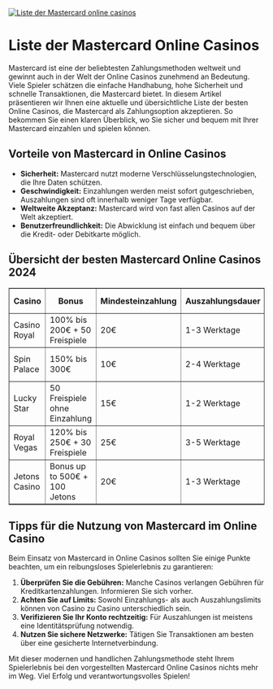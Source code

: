 [![Liste der Mastercard online casinos](https://123-caf.pages.dev/gitsignup.png)](https://vrmoo.ru/Bt82HjjY)

<h1>Liste der Mastercard Online Casinos</h1> <p>Mastercard ist eine der beliebtesten Zahlungsmethoden weltweit und gewinnt auch in der Welt der Online Casinos zunehmend an Bedeutung. Viele Spieler schätzen die einfache Handhabung, hohe Sicherheit und schnelle Transaktionen, die Mastercard bietet. In diesem Artikel präsentieren wir Ihnen eine aktuelle und übersichtliche Liste der besten Online Casinos, die Mastercard als Zahlungsoption akzeptieren. So bekommen Sie einen klaren Überblick, wo Sie sicher und bequem mit Ihrer Mastercard einzahlen und spielen können.</p>  <h2>Vorteile von Mastercard in Online Casinos</h2> <ul>   <li><strong>Sicherheit:</strong> Mastercard nutzt moderne Verschlüsselungstechnologien, die Ihre Daten schützen.</li>   <li><strong>Geschwindigkeit:</strong> Einzahlungen werden meist sofort gutgeschrieben, Auszahlungen sind oft innerhalb weniger Tage verfügbar.</li>   <li><strong>Weltweite Akzeptanz:</strong> Mastercard wird von fast allen Casinos auf der Welt akzeptiert.</li>   <li><strong>Benutzerfreundlichkeit:</strong> Die Abwicklung ist einfach und bequem über die Kredit- oder Debitkarte möglich.</li> </ul>  <h2>Übersicht der besten Mastercard Online Casinos 2024</h2> <table border="1" cellpadding="8" cellspacing="0">   <thead>     <tr>       <th>Casino</th>       <th>Bonus</th>       <th>Mindesteinzahlung</th>       <th>Auszahlungsdauer</th>       <th>Besondere Features</th>     </tr>   </thead>   <tbody>     <tr>       <td>Casino Royal</td>       <td>100% bis 200€ + 50 Freispiele</td>       <td>20€</td>       <td>1-3 Werktage</td>       <td>Live Casino, VIP Programm</td>     </tr>     <tr>       <td>Spin Palace</td>       <td>150% bis 300€</td>       <td>10€</td>       <td>2-4 Werktage</td>       <td>Mobile App, Große Spielauswahl</td>     </tr>     <tr>       <td>Lucky Star</td>       <td>50 Freispiele ohne Einzahlung</td>       <td>15€</td>       <td>1-2 Werktage</td>       <td>Tägliche Turniere, Echtgeld Jackpot</td>     </tr>     <tr>       <td>Royal Vegas</td>       <td>120% bis 250€ + 30 Freispiele</td>       <td>25€</td>       <td>3-5 Werktage</td>       <td>Progressive Jackpots, Mehrsprachig</td>     </tr>     <tr>       <td>Jetons Casino</td>       <td>Bonus up to 500€ + 100 Jetons</td>       <td>20€</td>       <td>1-3 Werktage</td>       <td>eSports Wetten, Schnelle Auszahlungen</td>     </tr>   </tbody> </table>  <h2>Tipps für die Nutzung von Mastercard im Online Casino</h2> <p>Beim Einsatz von Mastercard in Online Casinos sollten Sie einige Punkte beachten, um ein reibungsloses Spielerlebnis zu garantieren:</p> <ol>   <li><strong>Überprüfen Sie die Gebühren:</strong> Manche Casinos verlangen Gebühren für Kreditkartenzahlungen. Informieren Sie sich vorher.</li>   <li><strong>Achten Sie auf Limits:</strong> Sowohl Einzahlungs- als auch Auszahlungslimits können von Casino zu Casino unterschiedlich sein.</li>   <li><strong>Verifizieren Sie Ihr Konto rechtzeitig:</strong> Für Auszahlungen ist meistens eine Identitätsprüfung notwendig.</li>   <li><strong>Nutzen Sie sichere Netzwerke:</strong> Tätigen Sie Transaktionen am besten über eine gesicherte Internetverbindung.</li> </ol>  <p>Mit dieser modernen und handlichen Zahlungsmethode steht Ihrem Spielerlebnis bei den vorgestellten Mastercard Online Casinos nichts mehr im Weg. Viel Erfolg und verantwortungsvolles Spielen!</p>